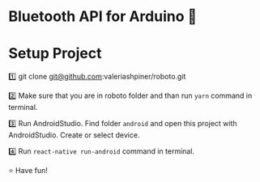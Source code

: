 # Bluetooth API for Arduino :yellow_heart:

# Setup Project

:one: git clone git@github.com:valeriashpiner/roboto.git

:two: Make sure that you are in roboto folder and than run `yarn` command in terminal.

:three: Run AndroidStudio. Find folder `android` and open this project with AndroidStudio. Create or select device.

:four: Run `react-native run-android` command in terminal.

:star: Have fun!
